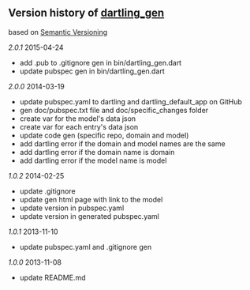 ## Version history of [dartling_gen](https://github.com/dzenanr/dartling_gen)

based on [Semantic Versioning](http://semver.org/)

*2.0.1* 2015-04-24

+ add .pub to .gitignore gen in bin/dartling_gen.dart
+ update pubspec gen in bin/dartling_gen.dart

*2.0.0* 2014-03-19

+ update pubspec.yaml to dartling and dartling_default_app on GitHub
+ gen doc/pubspec.txt file and doc/specific_changes folder
+ create var for the model's data json
+ create var for each entry's data json
+ update code gen (specific repo, domain and model)
+ add dartling error if the domain and model names are the same
+ add dartling error if the domain name is domain
+ add dartling error if the model name is model

*1.0.2* 2014-02-25

+ update .gitignore
+ update gen html page with link to the model
+ update version in pubspec.yaml
+ update version in generated pubspec.yaml

*1.0.1* 2013-11-10

+ update pubspec.yaml and .gitignore gen

*1.0.0* 2013-11-08

+ update README.md

